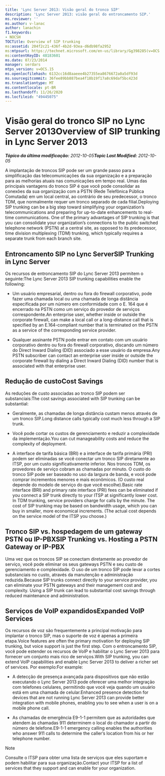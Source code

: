 ```yaml
---
title: 'Lync Server 2013: Visão geral do tronco SIP'
description: 'Lync Server 2013: visão geral do entroncamento SIP.'
ms.reviewer: ''
ms.author: v-lanac
author: lanachin
f1.keywords:
- NOCSH
TOCTitle: Overview of SIP trunking
ms:assetid: 204f2c21-436f-4b2d-93ea-d6db98fa2952
ms:mtpsurl: https://technet.microsoft.com/en-us/library/Gg398285(v=OCS.15)
ms:contentKeyID: 48183601
ms.date: 07/23/2014
manager: serdars
mtps_version: v=OCS.15
ms.openlocfilehash: 6132cc16d8aaeee4b27355ea8676672a0a5df93d
ms.sourcegitcommit: 36fee89bb887bea4f18b19f17a8c69daf5bc423d
ms.translationtype: MT
ms.contentlocale: pt-BR
ms.lasthandoff: 11/26/2020
ms.locfileid: "49445075"
---
```

# <a name="overview-of-sip-trunking-in-lync-server-2013"></a><span data-ttu-id="481ad-103">Visão geral do tronco SIP no Lync Server 2013</span><span class="sxs-lookup"><span data-stu-id="481ad-103">Overview of SIP trunking in Lync Server 2013</span></span>

<div data-xmlns="http://www.w3.org/1999/xhtml">

<div class="topic" data-xmlns="http://www.w3.org/1999/xhtml" data-msxsl="urn:schemas-microsoft-com:xslt" data-cs="https://msdn.microsoft.com/">

<div data-asp="https://msdn2.microsoft.com/asp">



</div>

<div id="mainSection">

<div id="mainBody"><span data-ttu-id="481ad-104">

<span> </span></span><span class="sxs-lookup"><span data-stu-id="481ad-104">

<span> </span></span></span>

<span data-ttu-id="481ad-105">_**Tópico da última modificação:** 2012-10-05_</span><span class="sxs-lookup"><span data-stu-id="481ad-105">_**Topic Last Modified:** 2012-10-05_</span></span>

<span data-ttu-id="481ad-p101">A implantação de troncos SIP pode ser um grande passo para a simplificação das telecomunicações da sua organização e a preparação para as melhorias atuais nas comunicações em tempo real. Umas das principais vantagens do tronco SIP é que você pode consolidar as conexões da sua organização com a PSTN (Rede Telefônica Pública Comutada) em um local central, ao contrário de seu predecessor, o tronco TDM, que normalmente requer um tronco separado de cada filial.</span><span class="sxs-lookup"><span data-stu-id="481ad-p101">Deploying SIP trunking can be a big step toward simplifying your organization’s telecommunications and preparing for up-to-date enhancements to real-time communications. One of the primary advantages of SIP trunking is that you can consolidate your organization’s connections to the public switched telephone network (PSTN) at a central site, as opposed to its predecessor, time division multiplexing (TDM) trunking, which typically requires a separate trunk from each branch site.</span></span>

<div>

## <a name="sip-trunking-in-lync-server"></a><span data-ttu-id="481ad-108">Entroncamento SIP no Lync Server</span><span class="sxs-lookup"><span data-stu-id="481ad-108">SIP Trunking in Lync Server</span></span>

<span data-ttu-id="481ad-109">Os recursos de entroncamento SIP do Lync Server 2013 permitem o seguinte:</span><span class="sxs-lookup"><span data-stu-id="481ad-109">The Lync Server 2013 SIP trunking capabilities enable the following:</span></span>

  - <span data-ttu-id="481ad-110">Um usuário empresarial, dentro ou fora do firewall corporativo, pode fazer uma chamada local ou uma chamada de longa distância especificada por um número em conformidade com o E. 164 que é encerrado na PSTN como um serviço do provedor de serviços correspondente.</span><span class="sxs-lookup"><span data-stu-id="481ad-110">An enterprise user, whether inside or outside the corporate firewall, can make a local call or a long-distance call that is specified by an E.164-compliant number that is terminated on the PSTN as a service of the corresponding service provider.</span></span>

  - <span data-ttu-id="481ad-111">Qualquer assinante PSTN pode entrar em contato com um usuário corporativo dentro ou fora do firewall corporativo, discando um número do Direct Inward Dialing (DID) associado a esse usuário da empresa.</span><span class="sxs-lookup"><span data-stu-id="481ad-111">Any PSTN subscriber can contact an enterprise user inside or outside the corporate firewall by dialing a Direct Inward Dialing (DID) number that is associated with that enterprise user.</span></span>

</div>

<div>

## <a name="cost-savings"></a><span data-ttu-id="481ad-112">Redução de custo</span><span class="sxs-lookup"><span data-stu-id="481ad-112">Cost Savings</span></span>

<span data-ttu-id="481ad-113">As reduções de custo associadas ao tronco SIP podem ser substanciais:</span><span class="sxs-lookup"><span data-stu-id="481ad-113">The cost savings associated with SIP trunking can be substantial:</span></span>

  - <span data-ttu-id="481ad-114">Geralmente, as chamadas de longa distância custam menos através de um tronco SIP.</span><span class="sxs-lookup"><span data-stu-id="481ad-114">Long distance calls typically cost much less through a SIP trunk.</span></span>

  - <span data-ttu-id="481ad-115">Você pode cortar os custos de gerenciamento e reduzir a complexidade da implementação.</span><span class="sxs-lookup"><span data-stu-id="481ad-115">You can cut manageability costs and reduce the complexity of deployment.</span></span>

  - <span data-ttu-id="481ad-p102">A interface de tarifa básica (BRI) e a interface de tarifa primária (PRI) podem ser eliminadas se você conectar um tronco SIP diretamente ao ITSP, por um custo significativamente inferior. Nos troncos TDM, os provedores de serviço cobram as chamadas por minuto. O custo do tronco SIP pode ser baseado no uso da largura de banda, e você pode comprar incrementos menores e mais econômicos. (O custo real depende do modelo de serviço do que você escolhe).</span><span class="sxs-lookup"><span data-stu-id="481ad-p102">Basic rate interface (BRI) and primary rate interface (PRI) fees can be eliminated if you connect a SIP trunk directly to your ITSP at significantly lower cost. In TDM trunking, service providers charge for calls by the minute. The cost of SIP trunking may be based on bandwidth usage, which you can buy in smaller, more economical increments. (The actual cost depends on the service model of the ITSP you choose.)</span></span>

<div>

## <a name="sip-trunking-vs-hosting-a-pstn-gateway-or-ip-pbx"></a><span data-ttu-id="481ad-120">Tronco SIP vs. hospedagem de um gateway PSTN ou IP-PBX</span><span class="sxs-lookup"><span data-stu-id="481ad-120">SIP Trunking vs. Hosting a PSTN Gateway or IP-PBX</span></span>

<span data-ttu-id="481ad-p103">Uma vez que os troncos SIP se conectam diretamente ao provedor de serviço, você pode eliminar os seus gateways PSTN e seu custo de gerenciamento e complexidade. O uso de um tronco SIP pode levar a cortes substanciais no custo, através da manutenção e administração reduzida.</span><span class="sxs-lookup"><span data-stu-id="481ad-p103">Because SIP trunks connect directly to your service provider, you can eliminate your PSTN gateways and their management cost and complexity. Using a SIP trunk can lead to substantial cost savings through reduced maintenance and administration.</span></span>

</div>

</div>

<div>

## <a name="expanded-voip-services"></a><span data-ttu-id="481ad-123">Serviços de VoIP expandidos</span><span class="sxs-lookup"><span data-stu-id="481ad-123">Expanded VoIP Services</span></span>

<span data-ttu-id="481ad-124">Os recursos de voz são frequentemente a principal motivação para implantar o tronco SIP, mas o suporte de voz é apenas a primeira etapa.</span><span class="sxs-lookup"><span data-stu-id="481ad-124">Voice features are often the primary motivation for deploying SIP trunking, but voice support is just the first step.</span></span> <span data-ttu-id="481ad-125">Com o entroncamento SIP, você pode estender os recursos de VoIP e habilitar o Lync Server 2013 para fornecer um conjunto mais rico de serviços.</span><span class="sxs-lookup"><span data-stu-id="481ad-125">With SIP trunking, you can extend VoIP capabilities and enable Lync Server 2013 to deliver a richer set of services.</span></span> <span data-ttu-id="481ad-126">Por exemplo:</span><span class="sxs-lookup"><span data-stu-id="481ad-126">For example:</span></span>

  - <span data-ttu-id="481ad-127">A detecção de presença avançada para dispositivos que não estão executando o Lync Server 2013 pode oferecer uma melhor integração com telefones celulares, permitindo que você veja quando um usuário está em uma chamada de celular.</span><span class="sxs-lookup"><span data-stu-id="481ad-127">Enhanced presence detection for devices that are not running Lync Server 2013 can provide better integration with mobile phones, enabling you to see when a user is on a mobile phone call.</span></span>

  - <span data-ttu-id="481ad-128">As chamadas de emergência E9-1-1 permitem que as autoridades que atendem às chamadas 911 determinem o local do chamador a partir do número de telefone.</span><span class="sxs-lookup"><span data-stu-id="481ad-128">E9-1-1 emergency calling enables the authorities who answer 911 calls to determine the caller’s location from his or her telephone number.</span></span>

<div>


> [!NOTE]  
> <span data-ttu-id="481ad-129">Consulte o ITSP para obter uma lista de serviços que eles suportam e podem habilitar para sua organização.</span><span class="sxs-lookup"><span data-stu-id="481ad-129">Contact your ITSP for a list of services that they support and can enable for your organization.</span></span>



<span data-ttu-id="481ad-130"></div>

</div>

</div>

<span> </span>

</div>

</div>

</span><span class="sxs-lookup"><span data-stu-id="481ad-130"></div>

</div>

</div>

<span> </span>

</div>

</div>

</span></span></div>

